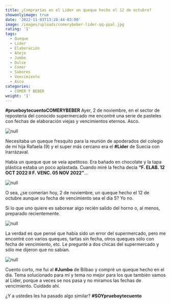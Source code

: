 ```yaml
---
title: ¿Comprarías en el Lider un queque hecho el 12 de octubre?
showonlyimage: true
date: '2022-11-03T13:28:44-03:00'
image: /images/uploads/comerybeber-lider-qq-ppal.jpg
rating: '1'
tags:
  - Queque
  - Lider
  - Elaboración
  - Añejo
  - Jumbo
  - Dulce
  - Comer
  - Sabores
  - Vencimiento
  - Asco
categories:
  - COMER Y BEBER
weight: '1'
---
```

**\#prueboytecuentoCOMERYBEBER** Ayer, 2 de noviembre, en el sector de repostería del conocido supermercado me encontré una serie de pasteles con fechas de elaboración viejas y vencimientos eternos. Asco.

<!--more-->

![null](/images/uploads/comerybeber-lider-qq-ppal.jpg)

Necesitaba un queque fresquito para la reunión de apoderados del colegio de mi hija Rafaela (9) y el super más cercano era el **\#Lider** de Suecia con Irarrázaval.

Había un queque que se veía apetitoso. Era bañado en chocolate y la tapa plástica estaba un poco aplastada. Cuando miré la fecha decía **“F. ELAB. 12 OCT 2022 II F. VENC. 05 NOV 2022”**… 

![null](/images/uploads/comerybeber-lider-qq-2.jpg)

O sea, ¿se comerían hoy, 2 de noviembre, un queque hecho el 12 de octubre aunque su fecha de vencimiento sea el día 5? Yo no.

Si lo que uno quiere es saborear algo recién salido del horno o, al menos, preparado recientemente.

![null](/images/uploads/comerybeber-lider-qq3.jpg)

La verdad es que pensé que había sido un error del supermercado, pero me encontré con varios queques, tartas sin fecha, otros queques sólo con fecha de vencimiento, etc. Le pregunté a dos chicas del supermercado y sólo me dijeron que no sabían.

![null](/images/uploads/comerybeber-lider-qq-jumbo.jpg)

Cuento corto, me fui al **\#Jumbo** de Bilbao y compré un queque hecho en el día. Tema solucionado para mí y tema no mejor para los que también vamos al Lider, porque a veces se nos pasa y no miramos las fechas de vencimiento. Cuidado ahí.

¿Y a ustedes les ha pasado algo similar? **\#SOYprueboytecuento**
